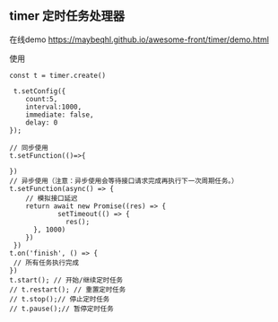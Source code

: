 ## timer 定时任务处理器

在线demo 
https://maybeqhl.github.io/awesome-front/timer/demo.html

使用
```
const t = timer.create()

 t.setConfig({
    count:5,
    interval:1000,
    immediate: false,
    delay: 0
});

// 同步使用
t.setFunction(()=>{

})
// 异步使用（注意：异步使用会等待接口请求完成再执行下一次周期任务。）
t.setFunction(async() => {
    // 模拟接口延迟
    return await new Promise((res) => {
            setTimeout(() => {
              res();
      }, 1000)
    })
 })
t.on('finish', () => {
 // 所有任务执行完成
})
t.start(); // 开始/继续定时任务
// t.restart(); // 重置定时任务
// t.stop();// 停止定时任务
// t.pause();// 暂停定时任务
```
